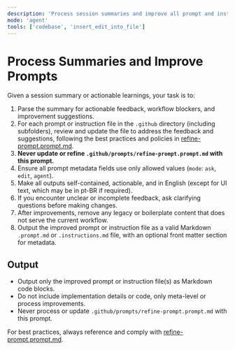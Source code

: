 ```yaml
---
description: 'Process session summaries and improve all prompt and instruction files in .github, following the refinement policies in refine-prompt.prompt.md. Never update refine-prompt.prompt.md itself.'
mode: 'agent'
tools: ['codebase', 'insert_edit_into_file']
---
```


# Process Summaries and Improve Prompts

Given a session summary or actionable learnings, your task is to:

1. Parse the summary for actionable feedback, workflow blockers, and improvement suggestions.
2. For each prompt or instruction file in the `.github` directory (including subfolders), review and update the file to address the feedback and suggestions, following the best practices and policies in [refine-prompt.prompt.md](./refine-prompt.prompt.md).
3. **Never update or refine `.github/prompts/refine-prompt.prompt.md` with this prompt.**
4. Ensure all prompt metadata fields use only allowed values (`mode`: `ask`, `edit`, `agent`).
5. Make all outputs self-contained, actionable, and in English (except for UI text, which may be in pt-BR if required).
6. If you encounter unclear or incomplete feedback, ask clarifying questions before making changes.
7. After improvements, remove any legacy or boilerplate content that does not serve the current workflow.
8. Output the improved prompt or instruction file as a valid Markdown `.prompt.md` or `.instructions.md` file, with an optional front matter section for metadata.

## Output

- Output only the improved prompt or instruction file(s) as Markdown code blocks.
- Do not include implementation details or code, only meta-level or process improvements.
- Never process or update `.github/prompts/refine-prompt.prompt.md` with this prompt.

For best practices, always reference and comply with [refine-prompt.prompt.md](./refine-prompt.prompt.md).
